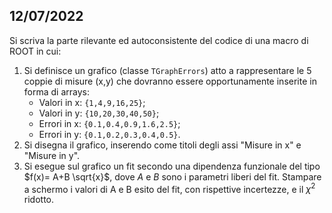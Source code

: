 ## 12/07/2022

Si scriva la parte rilevante ed autoconsistente del codice di una macro di ROOT in cui:

1. Si definisce un grafico (classe `TGraphErrors`) atto a rappresentare le 5 coppie di misure (x,y) che dovranno essere opportunamente inserite in forma di arrays:
    - Valori in x: `{1,4,9,16,25}`;
    - Valori in y: `{10,20,30,40,50}`;
    - Errori in x: `{0.1,0.4,0.9,1.6,2.5}`;
    - Errori in y: `{0.1,0.2,0.3,0.4,0.5}`.
2. Si disegna il grafico, inserendo come titoli degli assi "Misure in x" e "Misure in y".
3. Si esegue sul grafico un fit secondo una dipendenza funzionale del tipo $f(x)= A+B \sqrt{x}$, dove $A$ e $B$ sono i parametri liberi del fit. Stampare a schermo i valori di A e B esito del fit, con rispettive incertezze, e il $\chi ^2$ ridotto.
